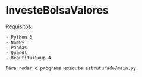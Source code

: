 # InvesteBolsaValores

Requisitos:

	- Python 3
	- NumPy
	- Pandas
	- Quandl
	- BeautifulSoup 4

	Para rodar o programa execute estruturado/main.py
